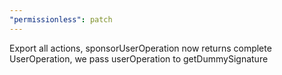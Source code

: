 ```yaml
---
"permissionless": patch
---
```


Export all actions, sponsorUserOperation now returns complete UserOperation, we pass userOperation to getDummySignature
